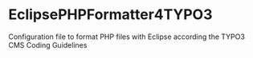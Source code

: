 EclipsePHPFormatter4TYPO3
=========================

Configuration file to format PHP files with Eclipse according the TYPO3 CMS Coding Guidelines
